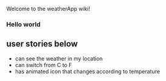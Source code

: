 Welcome to the weatherApp wiki!

### Hello world
## user stories below

* can see the weather in my location
* can switch from C to F
* has animated icon that changes according to temperature